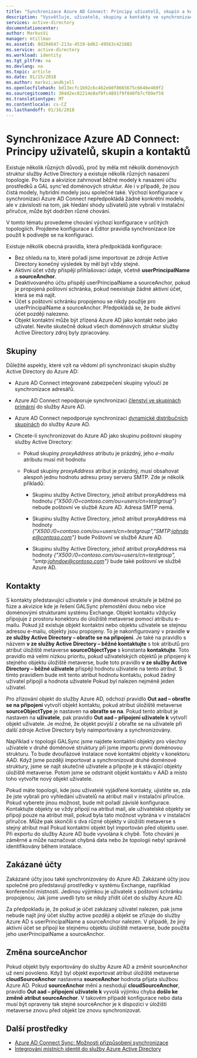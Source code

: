 ```yaml
---
title: "Synchronizace Azure AD Connect: Principy uživatelů, skupin a kontaktů | Microsoft Docs"
description: "Vysvětluje, uživatelé, skupiny a kontakty ve synchronizace Azure AD Connect."
services: active-directory
documentationcenter: 
author: MarkusVi
manager: mtillman
ms.assetid: 8d204647-213a-4519-bd62-49563c421602
ms.service: active-directory
ms.workload: identity
ms.tgt_pltfrm: na
ms.devlang: na
ms.topic: article
ms.date: 01/15/2018
ms.author: markvi;andkjell
ms.openlocfilehash: bd13ecfc1b92c6c4b2eb0f8665675c6646e469f2
ms.sourcegitcommit: 384d2ec82214e8af0fc4891f9f840fb7cf89ef59
ms.translationtype: MT
ms.contentlocale: cs-CZ
ms.lasthandoff: 01/16/2018
---
```

# <a name="azure-ad-connect-sync-understanding-users-groups-and-contacts"></a>Synchronizace Azure AD Connect: Principy uživatelů, skupin a kontaktů
Existuje několik různých důvodů, proč by měla mít několik doménových struktur služby Active Directory a existuje několik různých nasazení topologie. Po fúze a akvizice zahrnovat běžné modely k nasazení účtu prostředků a GAL sync'ed doménových struktur. Ale i v případě, že jsou čistá modely, hybridní modely jsou společné také. Výchozí konfigurace v synchronizaci Azure AD Connect nepředpokládá žádné konkrétní modelu, ale v závislosti na tom, jak hledání shody uživatelů jste vybrali v instalační příručce, může být dodržen různé chování.

V tomto tématu provedeme chování výchozí konfigurace v určitých topologiích. Projdeme konfigurace a Editor pravidla synchronizace lze použít k podívejte se na konfiguraci.

Existuje několik obecná pravidla, která předpokládá konfigurace:
* Bez ohledu na to, které pořadí jsme importovat ze zdroje Active Directory konečný výsledek by měl být vždy stejné.
* Aktivní účet vždy přispějí přihlašovací údaje, včetně **userPrincipalName** a **sourceAnchor**.
* Deaktivovaného účtu přispějí userPrincipalName a sourceAnchor, pokud je propojená poštovní schránka, pokud neexistuje žádné aktivní účet, která se má najít.
* Účet s poštovní schránku propojenou se nikdy použije pro userPrincipalName a sourceAnchor. Předpokládá se, že bude aktivní účet později nalezeno.
* Objekt kontaktní může být zřízená Azure AD jako kontakt nebo jako uživatel. Nevíte skutečně dokud všech doménových struktur služby Active Directory zdroj byly zpracovány.

## <a name="groups"></a>Skupiny
Důležité aspekty, které vzít na vědomí při synchronizaci skupin služby Active Directory do Azure AD:

* Azure AD Connect integrované zabezpečení skupiny vyloučí ze synchronizace adresářů.

* Azure AD Connect nepodporuje synchronizaci [členství ve skupinách primární](https://technet.microsoft.com/library/cc771489(v=ws.11).aspx) do služby Azure AD.

* Azure AD Connect nepodporuje synchronizaci [dynamické distribučních skupinách](https://technet.microsoft.com/library/bb123722(v=exchg.160).aspx) do služby Azure AD.

* Chcete-li synchronizovat do Azure AD jako skupinu poštovní skupiny služby Active Directory:

    * Pokud skupiny *proxyAddress* atributu je prázdný, jeho *e-mailu* atributu musí mít hodnotu

    * Pokud skupiny *proxyAddress* atribut je prázdný, musí obsahovat alespoň jednu hodnotu adresu proxy serveru SMTP. Zde je několik příkladů:
    
      * Skupinu služby Active Directory, jehož atribut proxyAddress má hodnotu *{"X500:/0=contoso.com/ou=users/cn=testgroup"}* nebude poštovní ve službě Azure AD. Adresa SMTP nemá.
      
      * Skupinu služby Active Directory, jehož atribut proxyAddress má hodnoty *{"X500:/0=contoso.com/ou=users/cn=testgroup","SMTP:johndoe@contoso.com"}* bude Poštovní ve službě Azure AD.
      
      * Skupinu služby Active Directory, jehož atribut proxyAddress má hodnoty *{"X500:/0=contoso.com/ou=users/cn=testgroup", "smtp:johndoe@contoso.com"}* bude také poštovní ve službě Azure AD.

## <a name="contacts"></a>Kontakty
S kontakty představující uživatele v jiné doménové struktuře je běžné po fúze a akvizice kde je řešení GALSync přemostění dvou nebo více doménovými strukturami systému Exchange. Objekt kontaktu vždycky připojuje z prostoru konektoru do úložiště metaverse pomocí atributu e-mailu. Pokud již existuje objekt kontaktní nebo objektu uživatele se stejnou adresou e-mailu, objekty jsou propojeny. To je nakonfigurovaný v pravidle **v ze služby Active Directory – obraťte se na připojení**. Je také na pravidlo s názvem **v ze služby Active Directory – běžné kontaktujte** s tok atributů pro atribut úložiště metaverse **sourceObjectType** s konstanta **kontaktujte**. Toto pravidlo má velmi nízkou prioritu, pokud uživatelských objektů je připojený k stejného objektu úložiště metaverse, bude toto pravidlo **v ze služby Active Directory – běžné uživatele** přispějí hodnotu uživatele na tento atribut. S tímto pravidlem bude mít tento atribut hodnotu kontaktu, pokud žádný uživatel připojil a hodnota uživatele Pokud byl nalezen nejméně jeden uživatel.

Pro zřizování objekt do služby Azure AD, odchozí pravidlo **Out aad – obraťte se na připojení** vytvoří objekt kontaktu, pokud atribut úložiště metaverse **sourceObjectType** je nastaven na **obraťte se na**. Pokud tento atribut je nastaven na **uživatele**, pak pravidlo **Out aad – připojení uživatele k** vytvoří objekt uživatele.
Je možné, že objekt povýší z obraťte se na uživatele při další zdroje Active Directory byly naimportovány a synchronizovány.

Například v topologii GALSync jsme najdete kontaktní objekty pro všechny uživatele v druhé doménové struktury při jsme importu první doménovou strukturu. To bude dvoufázové instalace nové kontaktní objekty v konektoru AAD. Když jsme později importovat a synchronizovat druhé doménové struktury, jsme se najít skutečné uživatele a připojte je k stávající objekty úložiště metaverse. Potom jsme se odstranit objekt kontaktu v AAD a místo toho vytvořte nový objekt uživatele.

Pokud máte topologii, kde jsou uživatelé vyjádřené kontakty, ujistěte se, zda že jste vybrali pro vyhledání uživatelů na atribut mail v instalační příručce. Pokud vyberete jinou možnost, bude mít pořadí závislé konfigurace. Kontaktujte objekty se vždy připojí na atribut mail, ale uživatelské objekty se připojí pouze na atribut mail, pokud byla tato možnost vybrána v v instalační příručce. Může pak skončili s dva různé objekty v úložišti metaverse s stejný atribut mail Pokud kontaktní objekt byl importován před objektu user. Při exportu do služby Azure AD bude vyvolána k chybě. Toto chování je záměrné a může naznačovat chybná data nebo že topologii nebyl správně identifikovány během instalace.

## <a name="disabled-accounts"></a>Zakázané účty
Zakázané účty jsou také synchronizovány do Azure AD. Zakázané účty jsou společné pro představují prostředky v systému Exchange, například konferenční místnosti. Jedinou výjimkou je uživatelé s poštovní schránku propojenou; Jak jsme uvedli tyto se nikdy zřídit účet do služby Azure AD.

Za předpokladu je, že pokud je účet zakázaný uživatel nalezen, pak jsme nebude najít jiný účet služby active později a objekt se zřizuje do služby Azure AD s userPrincipalName a sourceAnchor nalezen. V případě, že jiný aktivní účet se připojí ke stejnému objektu úložiště metaverse, bude použita jeho userPrincipalName a sourceAnchor.

## <a name="changing-sourceanchor"></a>Změna sourceAnchor
Pokud objekt byly exportovány do služby Azure AD a změnit sourceAnchor už není povoleno. Když byl objekt exportovat atribut úložiště metaverse **cloudSourceAnchor** nastavena **sourceAnchor** hodnota přijata službou Azure AD. Pokud **sourceAnchor** mění a neshodují **cloudSourceAnchor**, pravidlo **Out aad – připojení uživatele k** vyvolá výjimku chyba **došlo ke změně atribut sourceAnchor**. V takovém případě konfigurace nebo data musí být opraveny tak stejné sourceAnchor je k dispozici v úložišti metaverse znovu před objekt lze znovu synchronizovat.

## <a name="additional-resources"></a>Další prostředky
* [Azure AD Connect Sync: Možnosti přizpůsobení synchronizace](active-directory-aadconnectsync-whatis.md)
* [Integrování místních identit do služby Azure Active Directory](active-directory-aadconnect.md)

